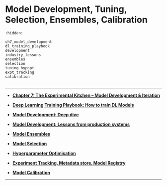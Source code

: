 # Model Development, Tuning, Selection, Ensembles, Calibration

```{toctree}
:hidden:

ch7_model_development
dl_training_playbook
development
industry_lessons
ensembles
selection
tuning_hypopt
expt_tracking
calibration
```

##
___

*	**[Chapter 7: The Experimental Kitchen – Model Development & Iteration](ch7_model_development.md)**

*	**[Deep Learning Training Playbook: How to train DL Models](dl_training_playbook.md)**

*	**[Model Development: Deep dive](development.md)**

*	**[Model Development: Lessons from production systems](industry_lessons.md)**

*	**[Model Ensembles](ensembles.md)**

*	**[Model Selection](selection.md)**

*	**[Hyperparameter Optimisation](tuning_hypopt.md)**

*	**[Experiment Tracking, Metadata store, Model Registry](expt_tracking.md)**

*	**[Model Calibration](calibration.md)**


<!--

**Block Diagram: Feature Engineering**

<img src="../../_static/mlops/ch6_feature_engg/mlops_feature_engg.svg"/>

-->
___
